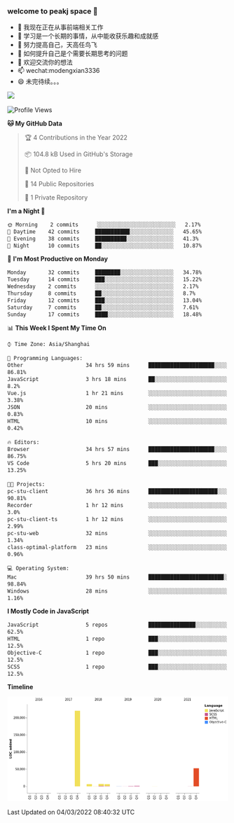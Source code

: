 ### welcome to peakj space 👋



- 🔭 我现在正在从事前端相关工作
- 🌱 学习是一个长期的事情，从中能收获乐趣和成就感
- 👯 努力提高自己，天高任鸟飞
- 🤔 如何提升自己是个需要长期思考的问题
- 💬 欢迎交流你的想法
- 📫 wechat:modengxian3336
- 😄 未完待续。。。

![](https://s2.ax1x.com/2019/06/28/ZKxc4J.jpg)

<!--START_SECTION:waka-->
![Profile Views](http://img.shields.io/badge/Profile%20Views-0-blue)

**🐱 My GitHub Data** 

> 🏆 4 Contributions in the Year 2022
 > 
> 📦 104.8 kB Used in GitHub's Storage 
 > 
> 🚫 Not Opted to Hire
 > 
> 📜 14 Public Repositories 
 > 
> 🔑 1 Private Repository 
 > 
**I'm a Night 🦉** 

```text
🌞 Morning    2 commits      ░░░░░░░░░░░░░░░░░░░░░░░░░   2.17% 
🌆 Daytime    42 commits     ███████████░░░░░░░░░░░░░░   45.65% 
🌃 Evening    38 commits     ██████████░░░░░░░░░░░░░░░   41.3% 
🌙 Night      10 commits     ██░░░░░░░░░░░░░░░░░░░░░░░   10.87%

```
📅 **I'm Most Productive on Monday** 

```text
Monday       32 commits     ████████░░░░░░░░░░░░░░░░░   34.78% 
Tuesday      14 commits     ███░░░░░░░░░░░░░░░░░░░░░░   15.22% 
Wednesday    2 commits      ░░░░░░░░░░░░░░░░░░░░░░░░░   2.17% 
Thursday     8 commits      ██░░░░░░░░░░░░░░░░░░░░░░░   8.7% 
Friday       12 commits     ███░░░░░░░░░░░░░░░░░░░░░░   13.04% 
Saturday     7 commits      ██░░░░░░░░░░░░░░░░░░░░░░░   7.61% 
Sunday       17 commits     ████░░░░░░░░░░░░░░░░░░░░░   18.48%

```


📊 **This Week I Spent My Time On** 

```text
⌚︎ Time Zone: Asia/Shanghai

💬 Programming Languages: 
Other                    34 hrs 59 mins      █████████████████████░░░░   86.81% 
JavaScript               3 hrs 18 mins       ██░░░░░░░░░░░░░░░░░░░░░░░   8.2% 
Vue.js                   1 hr 21 mins        ░░░░░░░░░░░░░░░░░░░░░░░░░   3.38% 
JSON                     20 mins             ░░░░░░░░░░░░░░░░░░░░░░░░░   0.83% 
HTML                     10 mins             ░░░░░░░░░░░░░░░░░░░░░░░░░   0.42%

🔥 Editors: 
Browser                  34 hrs 57 mins      █████████████████████░░░░   86.75% 
VS Code                  5 hrs 20 mins       ███░░░░░░░░░░░░░░░░░░░░░░   13.25%

🐱‍💻 Projects: 
pc-stu-client            36 hrs 36 mins      ██████████████████████░░░   90.81% 
Recorder                 1 hr 12 mins        ░░░░░░░░░░░░░░░░░░░░░░░░░   3.0% 
pc-stu-client-ts         1 hr 12 mins        ░░░░░░░░░░░░░░░░░░░░░░░░░   2.99% 
pc-stu-web               32 mins             ░░░░░░░░░░░░░░░░░░░░░░░░░   1.34% 
class-optimal-platform   23 mins             ░░░░░░░░░░░░░░░░░░░░░░░░░   0.96%

💻 Operating System: 
Mac                      39 hrs 50 mins      ████████████████████████░   98.84% 
Windows                  28 mins             ░░░░░░░░░░░░░░░░░░░░░░░░░   1.16%

```

**I Mostly Code in JavaScript** 

```text
JavaScript               5 repos             ███████████████░░░░░░░░░░   62.5% 
HTML                     1 repo              ███░░░░░░░░░░░░░░░░░░░░░░   12.5% 
Objective-C              1 repo              ███░░░░░░░░░░░░░░░░░░░░░░   12.5% 
SCSS                     1 repo              ███░░░░░░░░░░░░░░░░░░░░░░   12.5%

```


**Timeline**

![Chart not found](https://raw.githubusercontent.com/PeakJ/PeakJ/master/charts/bar_graph.png) 


 Last Updated on 04/03/2022 08:40:32 UTC
<!--END_SECTION:waka-->
